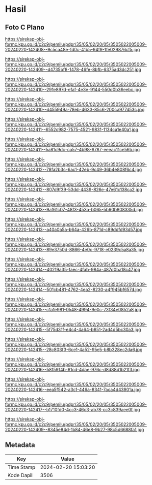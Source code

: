 # Hasil

## Foto C Plano

https://sirekap-obj-formc.kpu.go.id/c2c9/pemilu/pdpr/35/05/02/20/05/3505022005009-20240220-142408--9c5ca48e-fd0c-41b5-94f9-1fe029876cf5.jpg

https://sirekap-obj-formc.kpu.go.id/c2c9/pemilu/pdpr/35/05/02/20/05/3505022005009-20240220-142409--d4735bf8-1478-46fe-8bfb-6375ad3dc251.jpg

https://sirekap-obj-formc.kpu.go.id/c2c9/pemilu/pdpr/35/05/02/20/05/3505022005009-20240220-142410--291e897d-efaf-4e3e-9144-550d0b36eebc.jpg

https://sirekap-obj-formc.kpu.go.id/c2c9/pemilu/pdpr/35/05/02/20/05/3505022005009-20240220-142410--d455949a-78eb-4633-85c6-200ca977d53c.jpg

https://sirekap-obj-formc.kpu.go.id/c2c9/pemilu/pdpr/35/05/02/20/05/3505022005009-20240220-142411--6552c982-7575-4521-9831-1134ca1e40a1.jpg

https://sirekap-obj-formc.kpu.go.id/c2c9/pemilu/pdpr/35/05/02/20/05/3505022005009-20240220-142411--5a81c9dc-ca57-4b98-9787-eeeac11ce56b.jpg

https://sirekap-obj-formc.kpu.go.id/c2c9/pemilu/pdpr/35/05/02/20/05/3505022005009-20240220-142412--78fa2b3c-6ac1-42eb-9c49-36b4e808f6c4.jpg

https://sirekap-obj-formc.kpu.go.id/c2c9/pemilu/pdpr/35/05/02/20/05/3505022005009-20240220-142412--807d9f39-53dd-4439-826e-47e61c138ca2.jpg

https://sirekap-obj-formc.kpu.go.id/c2c9/pemilu/pdpr/35/05/02/20/05/3505022005009-20240220-142413--9af61c07-48f3-453a-b065-5b60b808335d.jpg

https://sirekap-obj-formc.kpu.go.id/c2c9/pemilu/pdpr/35/05/02/20/05/3505022005009-20240220-142413--a40a0a5a-b64a-426b-871d-c89ddfd93d57.jpg

https://sirekap-obj-formc.kpu.go.id/c2c9/pemilu/pdpr/35/05/02/20/05/3505022005009-20240220-142413--89e3750d-8866-4e0c-9718-e0239c5a8a35.jpg

https://sirekap-obj-formc.kpu.go.id/c2c9/pemilu/pdpr/35/05/02/20/05/3505022005009-20240220-142414--40219a35-faec-4fab-984a-487d0ba18c47.jpg

https://sirekap-obj-formc.kpu.go.id/c2c9/pemilu/pdpr/35/05/02/20/05/3505022005009-20240220-142414--501cb481-4762-4ea2-8230-a4f945bf657d.jpg

https://sirekap-obj-formc.kpu.go.id/c2c9/pemilu/pdpr/35/05/02/20/05/3505022005009-20240220-142415--c1a1e981-0548-4994-9e0c-73f34e0852a8.jpg

https://sirekap-obj-formc.kpu.go.id/c2c9/pemilu/pdpr/35/05/02/20/05/3505022005009-20240220-142415--5f75d31f-e4c4-4a64-b851-2ad4d5bc30a3.jpg

https://sirekap-obj-formc.kpu.go.id/c2c9/pemilu/pdpr/35/05/02/20/05/3505022005009-20240220-142415--28c803f3-6ce1-4a52-95e5-b8b328ec2da6.jpg

https://sirekap-obj-formc.kpu.go.id/c2c9/pemilu/pdpr/35/05/02/20/05/3505022005009-20240220-142416--58f5914b-81cd-4dae-976c-d8d88d1b21f3.jpg

https://sirekap-obj-formc.kpu.go.id/c2c9/pemilu/pdpr/35/05/02/20/05/3505022005009-20240220-142416--eea5f542-a3c1-446a-8341-7aca4d43901a.jpg

https://sirekap-obj-formc.kpu.go.id/c2c9/pemilu/pdpr/35/05/02/20/05/3505022005009-20240220-142417--b1710fd0-4cc3-46c3-ab78-cc3c839aee0f.jpg

https://sirekap-obj-formc.kpu.go.id/c2c9/pemilu/pdpr/35/05/02/20/05/3505022005009-20240220-142409--8345e84d-1b84-46e8-9b27-98c5d6688fa1.jpg


## Metadata

| Key        | Value               |
| ---------- | ------------------- |
| Time Stamp | 2024-02-20 15:03:20 |
| Kode Dapil | 3506                |



